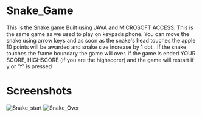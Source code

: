 # Snake_Game
This is the Snake game Built using JAVA and MICROSOFT ACCESS.
This is the same game as we used to play on keypads phone.
You can move the snake using arrow keys and as soon as the snake's head touches the apple 10 points will be awarded and snake size increase by 1 dot .
If the snake touches the frame boundary the game will over.
if the game is ended YOUR SCORE, HIGHSCORE (if you are the highscorer) and the game will restart if y or 'Y' is pressed
# Screenshots
![Snake_start](https://user-images.githubusercontent.com/81923630/137733558-e4826582-5f32-4bf7-8355-976497e2a489.png)
![Snake_Over](https://user-images.githubusercontent.com/81923630/137733599-82f2848d-5973-4f05-aaa1-625e1060a722.png)
